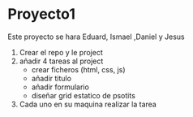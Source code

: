 # Proyecto1
Este proyecto se hara Eduard, Ismael ,Daniel y Jesus

1. Crear el repo y le project
2. añadir 4 tareas al project
    - crear ficheros (html, css, js)
    - añadir titulo
    - añadir formulario
    - diseñar grid estatico de psotits
3. Cada uno en su maquina realizar la tarea